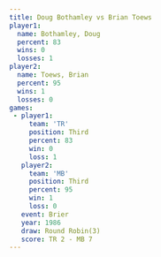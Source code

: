 ```yaml
---
title: Doug Bothamley vs Brian Toews
player1:               
  name: Bothamley, Doug
  percent: 83          
  wins: 0              
  losses: 1            
player2:               
  name: Toews, Brian   
  percent: 95          
  wins: 1              
  losses: 0            
games:
 - player1:         
     team: 'TR'     
     position: Third
     percent: 83    
     win: 0         
     loss: 1        
   player2:         
     team: 'MB'     
     position: Third
     percent: 95    
     win: 1         
     loss: 0        
   event: Brier        
   year: 1986          
   draw: Round Robin(3)
   score: TR 2 - MB 7  
---
```

